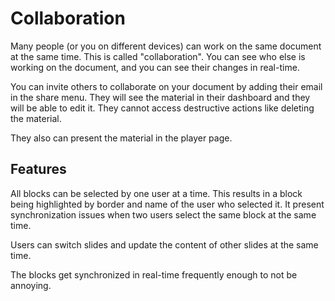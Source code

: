 # Collaboration

Many people (or you on different devices) can work on the same document at the same time. 
This is called "collaboration". 
You can see who else is working on the document, and you can see their changes in real-time.

You can invite others to collaborate on your document by adding their email in the share menu.
They will see the material in their dashboard and they will be able to edit it.
They cannot access destructive actions like deleting the material.

They also can present the material in the player page.

## Features

All blocks can be selected by one user at a time.
This results in a block being highlighted by border and name of the user who selected it.
It present synchronization issues when two users select the same block at the same time.

Users can switch slides and update the content of other slides at the same time.

The blocks get synchronized in real-time frequently enough to not be annoying.